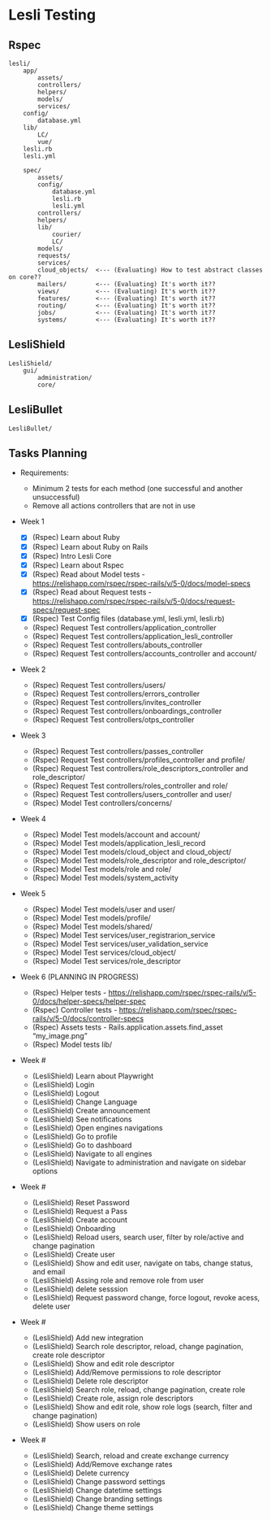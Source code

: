 # Lesli Testing

## Rspec
```
lesli/
    app/
        assets/
        controllers/
        helpers/
        models/
        services/
    config/
        database.yml
    lib/
        LC/
        vue/
    lesli.rb
    lesli.yml

    spec/
        assets/
        config/
            database.yml
            lesli.rb
            lesli.yml
        controllers/
        helpers/
        lib/
            courier/
            LC/
        models/
        requests/
        services/
        cloud_objects/  <--- (Evaluating) How to test abstract classes on core??
        mailers/        <--- (Evaluating) It's worth it??
        views/          <--- (Evaluating) It's worth it??
        features/       <--- (Evaluating) It's worth it??
        routing/        <--- (Evaluating) It's worth it??
        jobs/           <--- (Evaluating) It's worth it??
        systems/        <--- (Evaluating) It's worth it??
```

## LesliShield
```
LesliShield/
    gui/
        administration/
        core/
```

## LesliBullet
```
LesliBullet/
```

## Tasks Planning

- Requirements:
    - Minimum 2 tests for each method (one successful and another unsuccessful)
    - Remove all actions controllers that are not in use

- Week 1
    - [x] (Rspec) Learn about Ruby
    - [x] (Rspec) Learn about Ruby on Rails
    - [x] (Rspec) Intro Lesli Core
    - [x] (Rspec) Learn about Rspec
    - [x] (Rspec) Read about Model tests - https://relishapp.com/rspec/rspec-rails/v/5-0/docs/model-specs
    - [x] (Rspec) Read about Request tests - https://relishapp.com/rspec/rspec-rails/v/5-0/docs/request-specs/request-spec
    - [x] (Rspec) Test Config files (database.yml, lesli.yml, lesli.rb)
    - (Rspec) Request Test controllers/application_controller
    - (Rspec) Request Test controllers/application_lesli_controller
    - (Rspec) Request Test controllers/abouts_controller
    - (Rspec) Request Test controllers/accounts_controller and account/
- Week 2
    - (Rspec) Request Test controllers/users/
    - (Rspec) Request Test controllers/errors_controller
    - (Rspec) Request Test controllers/invites_controller
    - (Rspec) Request Test controllers/onboardings_controller
    - (Rspec) Request Test controllers/otps_controller
- Week 3
    - (Rspec) Request Test controllers/passes_controller
    - (Rspec) Request Test controllers/profiles_controller and profile/
    - (Rspec) Request Test controllers/role_descriptors_controller and role_descriptor/
    - (Rspec) Request Test controllers/roles_controller and role/
    - (Rspec) Request Test controllers/users_controller and user/
    - (Rspec) Model Test controllers/concerns/
- Week 4
    - (Rspec) Model Test models/account and account/
    - (Rspec) Model Test models/application_lesli_record
    - (Rspec) Model Test models/cloud_object and cloud_object/
    - (Rspec) Model Test models/role_descriptor and role_descriptor/
    - (Rspec) Model Test models/role and role/
    - (Rspec) Model Test models/system_activity
- Week 5
    - (Rspec) Model Test models/user and user/
    - (Rspec) Model Test models/profile/
    - (Rspec) Model Test models/shared/
    - (Rspec) Model Test services/user_registrarion_service
    - (Rspec) Model Test services/user_validation_service
    - (Rspec) Model Test services/cloud_object/
    - (Rspec) Model Test services/role_descriptor
- Week 6
    (PLANNING IN PROGRESS)
    - (Rspec) Helper tests - https://relishapp.com/rspec/rspec-rails/v/5-0/docs/helper-specs/helper-spec
    - (Rspec) Controller tests - https://relishapp.com/rspec/rspec-rails/v/5-0/docs/controller-specs
    - (Rspec) Assets tests - Rails.application.assets.find_asset “my_image.png”
    - (Rspec) Model tests lib/
- Week #
    - (LesliShield) Learn about Playwright
    - (LesliShield) Login
    - (LesliShield) Logout
    - (LesliShield) Change Language
    - (LesliShield) Create announcement
    - (LesliShield) See notifications
    - (LesliShield) Open engines navigations
    - (LesliShield) Go to profile
    - (LesliShield) Go to dashboard
    - (LesliShield) Navigate to all engines
    - (LesliShield) Navigate to administration and navigate on sidebar options
- Week #
    - (LesliShield) Reset Password
    - (LesliShield) Request a Pass
    - (LesliShield) Create account
    - (LesliShield) Onboarding
    - (LesliShield) Reload users, search user, filter by role/active and change pagination
    - (LesliShield) Create user
    - (LesliShield) Show and edit user, navigate on tabs, change status, and email
    - (LesliShield) Assing role and remove role from user
    - (LesliShield) delete sesssion
    - (LesliShield) Request password change, force logout, revoke acess, delete user
- Week #
    - (LesliShield) Add new integration
    - (LesliShield) Search role descriptor, reload, change pagination, create role descriptor
    - (LesliShield) Show and edit role descriptor
    - (LesliShield) Add/Remove permissions to role descriptor
    - (LesliShield) Delete role descriptor
    - (LesliShield) Search role, reload, change pagination, create role
    - (LesliShield) Create role, assign role descriptors
    - (LesliShield) Show and edit role, show role logs (search, filter and change pagination)
    - (LesliShield) Show users on role
- Week #
    - (LesliShield) Search, reload and create exchange currency
    - (LesliShield) Add/Remove exchange rates
    - (LesliShield) Delete currency
    - (LesliShield) Change password settings
    - (LesliShield) Change datetime settings
    - (LesliShield) Change branding settings
    - (LesliShield) Change theme settings

